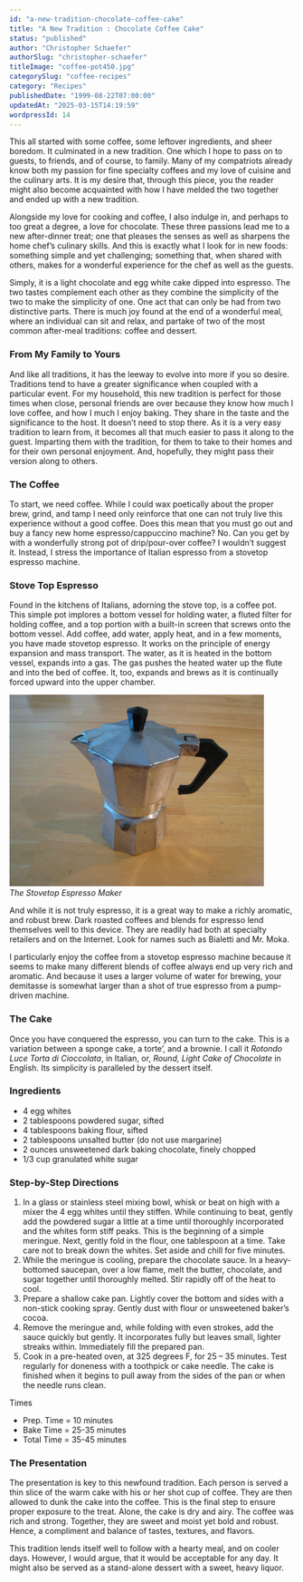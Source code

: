 ```yaml
---
id: "a-new-tradition-chocolate-coffee-cake"
title: "A New Tradition : Chocolate Coffee Cake"
status: "published"
author: "Christopher Schaefer"
authorSlug: "christopher-schaefer"
titleImage: "coffee-pot450.jpg"
categorySlug: "coffee-recipes"
category: "Recipes"
publishedDate: "1999-08-22T07:00:00"
updatedAt: "2025-03-15T14:19:59"
wordpressId: 14
---
```


This all started with some coffee, some leftover ingredients, and sheer boredom. It culminated in a new tradition. One which I hope to pass on to guests, to friends, and of course, to family. Many of my compatriots already know both my passion for fine specialty coffees and my love of cuisine and the culinary arts. It is my desire that, through this piece, you the reader might also become acquainted with how I have melded the two together and ended up with a new tradition.

Alongside my love for cooking and coffee, I also indulge in, and perhaps to too great a degree, a love for chocolate. These three passions lead me to a new after-dinner treat; one that pleases the senses as well as sharpens the home chef’s culinary skills. And this is exactly what I look for in new foods: something simple and yet challenging; something that, when shared with others, makes for a wonderful experience for the chef as well as the guests.

Simply, it is a light chocolate and egg white cake dipped into espresso. The two tastes complement each other as they combine the simplicity of the two to make the simplicity of one. One act that can only be had from two distinctive parts. There is much joy found at the end of a wonderful meal, where an individual can sit and relax, and partake of two of the most common after-meal traditions: coffee and dessert.

### From My Family to Yours

And like all traditions, it has the leeway to evolve into more if you so desire. Traditions tend to have a greater significance when coupled with a particular event. For my household, this new tradition is perfect for those times when close, personal friends are over because they know how much I love coffee, and how I much I enjoy baking. They share in the taste and the significance to the host. It doesn’t need to stop there. As it is a very easy tradition to learn from, it becomes all that much easier to pass it along to the guest. Imparting them with the tradition, for them to take to their homes and for their own personal enjoyment. And, hopefully, they might pass their version along to others.

### The Coffee

To start, we need coffee. While I could wax poetically about the proper brew, grind, and tamp I need only reinforce that one can not truly live this experience without a good coffee. Does this mean that you must go out and buy a fancy new home espresso/cappuccino machine? No. Can you get by with a wonderfully strong pot of drip/pour-over coffee? I wouldn’t suggest it. Instead, I stress the importance of Italian espresso from a stovetop espresso machine.

### Stove Top Espresso

Found in the kitchens of Italians, adorning the stove top, is a coffee pot. This simple pot implores a bottom vessel for holding water, a fluted filter for holding coffee, and a top portion with a built-in screen that screws onto the bottom vessel. Add coffee, add water, apply heat, and in a few moments, you have made stovetop espresso. It works on the principle of energy expansion and mass transport. The water, as it is heated in the bottom vessel, expands into a gas. The gas pushes the heated water up the flute and into the bed of coffee. It, too, expands and brews as it is continually forced upward into the upper chamber.

![coffee pot](coffee-pot450.jpg)  
*The Stovetop Espresso Maker*

And while it is not truly espresso, it is a great way to make a richly aromatic, and robust brew. Dark roasted coffees and blends for espresso lend themselves well to this device. They are readily had both at specialty retailers and on the Internet. Look for names such as Bialetti and Mr. Moka.

I particularly enjoy the coffee from a stovetop espresso machine because it seems to make many different blends of coffee always end up very rich and aromatic. And because it uses a larger volume of water for brewing, your demitasse is somewhat larger than a shot of true espresso from a pump-driven machine.

### The Cake

Once you have conquered the espresso, you can turn to the cake. This is a variation between a sponge cake, a torte’, and a brownie. I call it *Rotondo Luce Torta di Cioccolata*, in Italian, or, *Round, Light Cake of Chocolate* in English. Its simplicity is paralleled by the dessert itself.

### Ingredients

-   4 egg whites
-   2 tablespoons powdered sugar, sifted
-   4 tablespoons baking flour, sifted
-   2 tablespoons unsalted butter (do not use margarine)
-   2 ounces unsweetened dark baking chocolate, finely chopped
-   1/3 cup granulated white sugar

### Step-by-Step Directions

1.  In a glass or stainless steel mixing bowl, whisk or beat on high with a mixer the 4 egg whites until they stiffen. While continuing to beat, gently add the powdered sugar a little at a time until thoroughly incorporated and the whites form stiff peaks. This is the beginning of a simple meringue. Next, gently fold in the flour, one tablespoon at a time. Take care not to break down the whites. Set aside and chill for five minutes.
2.  While the meringue is cooling, prepare the chocolate sauce. In a heavy-bottomed saucepan, over a low flame, melt the butter, chocolate, and sugar together until thoroughly melted. Stir rapidly off of the heat to cool.
3.  Prepare a shallow cake pan. Lightly cover the bottom and sides with a non-stick cooking spray. Gently dust with flour or unsweetened baker’s cocoa.
4.  Remove the meringue and, while folding with even strokes, add the sauce quickly but gently. It incorporates fully but leaves small, lighter streaks within. Immediately fill the prepared pan.
5.  Cook in a pre-heated oven, at 325 degrees F, for 25 – 35 minutes. Test regularly for doneness with a toothpick or cake needle. The cake is finished when it begins to pull away from the sides of the pan or when the needle runs clean.

Times

-   Prep. Time = 10 minutes
-   Bake Time = 25-35 minutes
-   Total Time = 35-45 minutes

### The Presentation

The presentation is key to this newfound tradition. Each person is served a thin slice of the warm cake with his or her shot cup of coffee. They are then allowed to dunk the cake into the coffee. This is the final step to ensure proper exposure to the treat. Alone, the cake is dry and airy. The coffee was rich and strong. Together, they are sweet and moist yet bold and robust. Hence, a compliment and balance of tastes, textures, and flavors.

This tradition lends itself well to follow with a hearty meal, and on cooler days. However, I would argue, that it would be acceptable for any day. It might also be served as a stand-alone dessert with a sweet, heavy liquor.